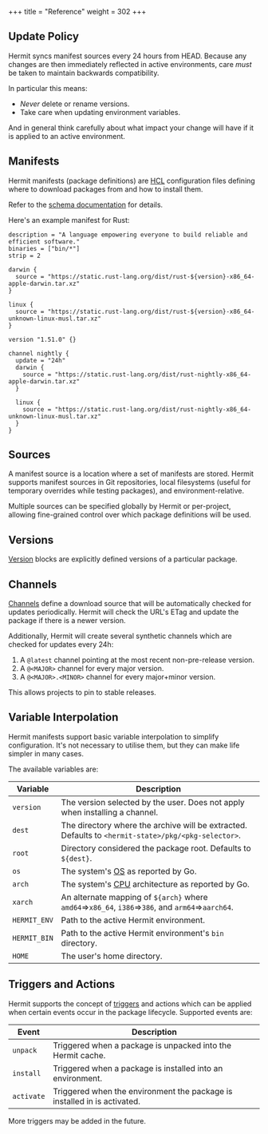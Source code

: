 +++
title = "Reference"
weight = 302
+++

## Update Policy

Hermit syncs manifest sources every 24 hours from HEAD. Because any changes
are then immediately reflected in active environments, care _must_ be taken
to maintain backwards compatibility.

In particular this means:

- _Never_ delete or rename versions.
- Take care when updating environment variables.

And in general think carefully about what impact your change will have if it
is applied to an active environment.

## Manifests

Hermit manifests (package definitions) are [HCL](https://github.com/alecthomas/hcl) 
configuration files defining where to download packages from and how to install them.

Refer to the [schema documentation](../schema) for details.

Here's an example manifest for Rust:

```hcl
description = "A language empowering everyone to build reliable and efficient software."
binaries = ["bin/*"]
strip = 2

darwin {
  source = "https://static.rust-lang.org/dist/rust-${version}-x86_64-apple-darwin.tar.xz"
}

linux {
  source = "https://static.rust-lang.org/dist/rust-${version}-x86_64-unknown-linux-musl.tar.xz"
}

version "1.51.0" {}

channel nightly {
  update = "24h"
  darwin {
    source = "https://static.rust-lang.org/dist/rust-nightly-x86_64-apple-darwin.tar.xz"
  }

  linux {
    source = "https://static.rust-lang.org/dist/rust-nightly-x86_64-unknown-linux-musl.tar.xz"
  }
}
```

## Sources

A manifest source is a location where a set of manifests are stored. Hermit
supports manifest sources in Git repositories, local filesystems (useful for
temporary overrides while testing packages), and environment-relative.

Multiple sources can be specified globally by Hermit or per-project, allowing
fine-grained control over which package definitions will be used.

## Versions

[Version](../schema/version) blocks are explicitly defined versions of a particular package.

## Channels

[Channels](../schema/channel) define a download source that will be automatically checked for
updates periodically. Hermit will check the URL's ETag and update the package
if there is a newer version.

Additionally, Hermit will create several synthetic channels which are checked for updates every 24h:

1. A `@latest` channel pointing at the most recent non-pre-release version.
2. A `@<MAJOR>` channel for every major version.
3. A `@<MAJOR>.<MINOR>` channel for every major+minor version.

This allows projects to pin to stable releases.

## Variable Interpolation

Hermit manifests support basic variable interpolation to simplify
configuration. It's not necessary to utilise them, but they can make life
simpler in many cases.

The available variables are:

| Variable     | Description |
|--------------|-------------|
| `version`    | The version selected by the user. Does not apply when installing a channel. |
| `dest`       | The directory where the archive will be extracted.<br/> Defaults to `<hermit-state>/pkg/<pkg-selector>`. |
| `root`       | Directory considered the package root. Defaults to `${dest}`.
| `os`         | The system's [OS](https://github.com/golang/go/blob/master/src/go/build/syslist.go) as reported by Go. |
| `arch`       | The system's [CPU](https://github.com/golang/go/blob/master/src/go/build/syslist.go) architecture as reported by Go. |
| `xarch`      | An alternate mapping of `${arch}` where `amd64`=>`x86_64`,  `i386`=>`386`, and `arm64`=>`aarch64`. |
| `HERMIT_ENV` | Path to the active Hermit environment. |
| `HERMIT_BIN` | Path to the active Hermit environment's `bin` directory. |
| `HOME`       | The user's home directory. |

## Triggers and Actions

Hermit supports the concept of [triggers](../schema/on) and actions which can
be applied when certain events occur in the package lifecycle. Supported events are:

| Event         | Description |
|---------------|-------------|
| `unpack`      | Triggered when a package is unpacked into the Hermit cache. |
| `install`     | Triggered when a package is installed into an environment. |
| `activate`    | Triggered when the environment the package is installed in is activated. |

More triggers may be added in the future.
